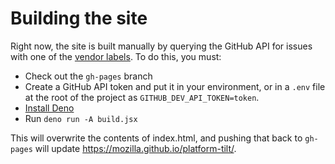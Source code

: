# Building the site

Right now, the site is built manually by querying the GitHub API for issues with one of the [vendor labels](https://github.com/mozilla/platform-tilt/issues?q=is%3Aissue+is%3Aopen+label%3A%22vendor%3A+apple%22%2C%22vendor%3A+google%22%2C%22vendor%3A+microsoft%22). To do this, you must:

* Check out the `gh-pages` branch
* Create a GitHub API token and put it in your environment, or in a `.env` file at the root of the project as `GITHUB_DEV_API_TOKEN=token`.
* [Install Deno](https://docs.deno.com/runtime/manual)
* Run `deno run -A build.jsx`

This will overwrite the contents of index.html, and pushing that back to `gh-pages` will update https://mozilla.github.io/platform-tilt/.